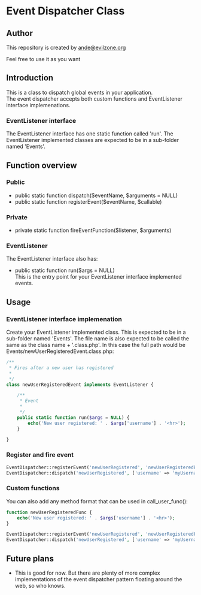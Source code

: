 # Event Dispatcher Class


## Author
This repository is created by <ande@evilzone.org>  

Feel free to use it as you want  


## Introduction
This is a class to dispatch global events in your application.  
The event dispatcher accepts both custom functions and EventListener interface implemenations.  

### EventListener interface
The EventListener interface has one static function called 'run'.
The EventListener implemented classes are expected to be in a sub-folder named 'Events'.


## Function overview
### Public
* public static function dispatch($eventName, $arguments = NULL)
* public static function registerEvent($eventName, $callable)

### Private
* private static function fireEventFunction($listener, $arguments)

### EventListener
The EventListener interface also has:
* public static function run($args = NULL)  
This is the entry point for your EventListener interface implemented events.


## Usage
### EventListener interface implemenation
Create your EventListener implemented class.
This is expected to be in a sub-folder named 'Events'.
The file name is also expected to be called the same as the class name + '.class.php'.
In this case the full path would be Events/newUserRegisteredEvent.class.php:
```PHP
/**
 * Fires after a new user has registered
 *
 */
class newUserRegisteredEvent implements EventListener {

	/**
	 * Event
	 *
	 */
	public static function run($args = NULL) {
		echo('New user registered: ' . $args['username'] . '<hr>');
	}

}
```

### Register and fire event
```PHP
EventDispatcher::registerEvent('newUserRegistered', 'newUserRegisteredEvent');
EventDispatcher::dispatch('newUserRegistered', ['username' => 'myUsername']);
```

### Custom functions
You can also add any method format that can be used in call_user_func():
```PHP
function newUserRegisteredFunc {
	echo('New user registered: ' . $args['username'] . '<hr>');
}

EventDispatcher::registerEvent('newUserRegistered', 'newUserRegisteredFunc');
EventDispatcher::dispatch('newUserRegistered', ['username' => 'myUsername']);
```


## Future plans
* This is good for now. But there are plenty of more complex implementations of the event dispatcher pattern floating around the web, so who knows.
